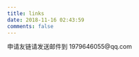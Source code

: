 ```yaml
---
title: links
date: 2018-11-16 02:43:59
comments: false
---
```

<div class="tip">
  申请友链请发送邮件到 1979646055@qq.com
</div>
